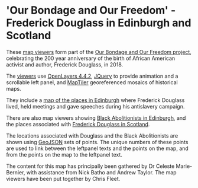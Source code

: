 'Our Bondage and Our Freedom' - Frederick Douglass in Edinburgh and Scotland
============================================================================

These <a href="https://geo.nls.uk/maps/douglass/index.html">map viewers</a> form part of the <a href="https://www.ed.ac.uk/literatures-languages-cultures/research/current-projects/our-bondage-and-our-freedom" >Our Bondage and Our Freedom project</a>, celebrating the 200 year anniversary of the birth of African American activist and author, Frederick Douglass, in 2018. 

The <a href="https://geo.nls.uk/maps/douglass/index.html">viewers</a> use <a href="http://openlayers.org">OpenLayers 4.4.2</a>, <a href="http://jqueryui.com/">JQuery</a> to provide animation and a scrollable left panel, and <a href="https://www.maptiler.com/desktop/">MapTiler</a> georeferenced mosaics of historical maps. 

They include a <a href="https://geo.nls.uk/maps/douglass/">map of the places in Edinburgh</a> where Frederick Douglass lived, held meetings and gave speeches during his antislavery campaign. 

There are also map viewers showing <a href="https://geo.nls.uk/maps/douglass/abolitionists.html">Black Abolitionists in Edinburgh</a>, and the places associated with <a href="https://geo.nls.uk/maps/douglass/scotland.html">Frederick Douglass in Scotland</a>.

The locations associated with Douglass and the Black Abolitionists are shown using <a href="http://geojson.org/geojson-spec.html">GeoJSON</a> sets of points. The unique numbers of these points are used to link between the leftpanel texts and the points on the map, and from the points on the map to the leftpanel text.

The content for this map has principally been gathered by Dr Celeste Marie-Bernier, with assistance from Nick Batho and Andrew Taylor. The map viewers have been put together by Chris Fleet.
